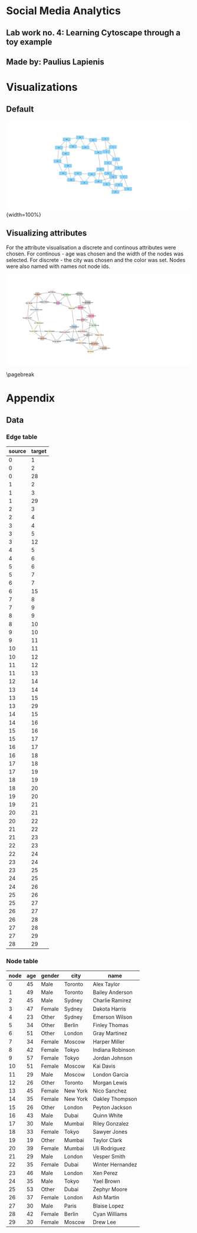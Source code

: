 # Social Media Analytics
## Lab work no. 4: Learning Cytoscape through a toy example
## Made by: Paulius Lapienis

# Visualizations
## Default
![Default graph](./default.png){width=100%}

## Visualizing attributes
For the attribute visualisation a discrete and continous attributes were chosen.
For continous - age was chosen and the width of the nodes was selected.
For discrete - the city was chosen and the color was set.
Nodes were also named with names not node ids.

![Visualization graph](./colored.png)

\pagebreak

# Appendix
## Data
### Edge table

|source|target|
|------|------|
|0     |1     |
|0     |2     |
|0     |28    |
|1     |2     |
|1     |3     |
|1     |29    |
|2     |3     |
|2     |4     |
|3     |4     |
|3     |5     |
|3     |12    |
|4     |5     |
|4     |6     |
|5     |6     |
|5     |7     |
|6     |7     |
|6     |15    |
|7     |8     |
|7     |9     |
|8     |9     |
|8     |10    |
|9     |10    |
|9     |11    |
|10    |11    |
|10    |12    |
|11    |12    |
|11    |13    |
|12    |14    |
|13    |14    |
|13    |15    |
|13    |29    |
|14    |15    |
|14    |16    |
|15    |16    |
|15    |17    |
|16    |17    |
|16    |18    |
|17    |18    |
|17    |19    |
|18    |19    |
|18    |20    |
|19    |20    |
|19    |21    |
|20    |21    |
|20    |22    |
|21    |22    |
|21    |23    |
|22    |23    |
|22    |24    |
|23    |24    |
|23    |25    |
|24    |25    |
|24    |26    |
|25    |26    |
|25    |27    |
|26    |27    |
|26    |28    |
|27    |28    |
|27    |29    |
|28    |29    |

### Node table

|node|age|gender|city    |name            |
|----|---|------|--------|----------------|
|0   |45 |Male  |Toronto |Alex Taylor     |
|1   |49 |Male  |Toronto |Bailey Anderson |
|2   |45 |Male  |Sydney  |Charlie Ramirez |
|3   |47 |Female|Sydney  |Dakota Harris   |
|4   |23 |Other |Sydney  |Emerson Wilson  |
|5   |34 |Other |Berlin  |Finley Thomas   |
|6   |51 |Other |London  |Gray Martinez   |
|7   |34 |Female|Moscow  |Harper Miller   |
|8   |42 |Female|Tokyo   |Indiana Robinson|
|9   |57 |Female|Tokyo   |Jordan Johnson  |
|10  |51 |Female|Moscow  |Kai Davis       |
|11  |29 |Male  |Moscow  |London Garcia   |
|12  |26 |Other |Toronto |Morgan Lewis    |
|13  |45 |Female|New York|Nico Sanchez    |
|14  |35 |Female|New York|Oakley Thompson |
|15  |26 |Other |London  |Peyton Jackson  |
|16  |43 |Male  |Dubai   |Quinn White     |
|17  |30 |Male  |Mumbai  |Riley Gonzalez  |
|18  |33 |Female|Tokyo   |Sawyer Jones    |
|19  |19 |Other |Mumbai  |Taylor Clark    |
|20  |39 |Female|Mumbai  |Uli Rodriguez   |
|21  |29 |Male  |London  |Vesper Smith    |
|22  |35 |Female|Dubai   |Winter Hernandez|
|23  |46 |Male  |London  |Xen Perez       |
|24  |35 |Male  |Tokyo   |Yael Brown      |
|25  |53 |Other |Dubai   |Zephyr Moore    |
|26  |37 |Female|London  |Ash Martin      |
|27  |30 |Male  |Paris   |Blaise Lopez    |
|28  |42 |Female|Berlin  |Cyan Williams   |
|29  |30 |Female|Moscow  |Drew Lee        |
